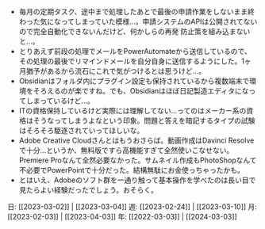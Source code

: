 - 毎月の定期タスク、途中まで処理したあとで最後の申請作業をしないまま終わった気になってしまっていた模様…。申請システムのAPIは公開されてないので完全自動化できないんだけど、何かしらの再発 防止策を組み込まないと…。
- とりあえず前段の処理でメールをPowerAutomateから送信しているので、その処理の最後でリマインドメールを自分自身に送信するようにした。1ヶ月猶予があるから流石にこれで気がつけるとは思うけど…。
- Obsidianはフォルダ内にプラグイン設定も保持されているから複数端末で環境をそろえるのが楽ですね。でも、Obsidianはほぼ日記製造エディタになってしまっているけど…。
- ITの資格保持しているけど実際には理解してない…ってのはメーカー系の資格はそうなってしまうよなという印象。問題と答えを暗記するタイプの試験はそろそろ駆逐されていってほしいな。
- Adobe Creative Cloudさんとはもうおさらば。動画作成はDavinci Resolveで十分…というか、無料版ですら高機能すぎて全然使いこなせない。Premiere Proなんて全然必要なかった。サムネイル作成もPhotoShopなんて不必要でPowerPointで十分だった。結構無駄にお金使っちゃったかも。
- とはいえ、Adobeのソフト群を一通り触って基本操作を学べたのは長い目で見たらよい経験だったでしょう。おそらく。

日: [[2023-03-02]] | [[2023-03-04]]
週: [[2023-02-24]] | [[2023-03-10]]
月: [[2023-02-03]] | [[2023-04-03]]
年: [[2022-03-03]] | [[2024-03-03]]
